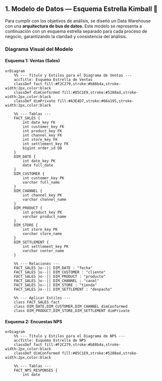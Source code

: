 ## 1. Modelo de Datos — Esquema Estrella Kimball 🧠

Para cumplir con los objetivos de análisis, se diseñó un Data Warehouse con una **arquitectura de bus de datos**. Este modelo se representa a continuación con un esquema estrella separado para cada proceso de negocio, garantizando la claridad y consistencia del análisis.

### Diagrama Visual del Modelo

#### Esquema 1: Ventas (Sales)
```mermaid
erDiagram
    %% --- Título y Estilos para el Diagrama de Ventas ---
    accTitle: Esquema Estrella de Ventas
    classDef fact fill:#F2C279,stroke:#b88b4a,stroke-width:2px,color:black
    classDef dimConformed fill:#85C1E9,stroke:#5288ad,stroke-width:2px,color:black
    classDef dimPrivate fill:#A3E4D7,stroke:#66a195,stroke-width:2px,color:black

    %% --- Tablas ---
    FACT_SALES {
        int date_key FK
        int customer_key FK
        int product_key FK
        int channel_key FK
        int store_key FK
        int settlement_key FK
        bigint order_id DD
    }
    DIM_DATE {
        int date_key PK
        date full_date
    }
    DIM_CUSTOMER {
        int customer_key PK
        varchar full_name
    }
    DIM_CHANNEL {
        int channel_key PK
        varchar channel_name
    }
    DIM_PRODUCT {
        int product_key PK
        varchar product_name
    }
    DIM_STORE {
        int store_key PK
        varchar store_name
    }
    DIM_SETTLEMENT {
        int settlement_key PK
        varchar center_name
    }

    %% --- Relaciones ---
    FACT_SALES }o--|| DIM_DATE : "fecha"
    FACT_SALES }o--|| DIM_CUSTOMER : "cliente"
    FACT_SALES }o--|| DIM_PRODUCT : "producto"
    FACT_SALES }o--|| DIM_CHANNEL : "canal"
    FACT_SALES }o--|| DIM_STORE : "tienda"
    FACT_SALES }o--|| DIM_SETTLEMENT : "despacho"

    %% --- Aplicar Estilos ---
    class FACT_SALES fact
    class DIM_DATE,DIM_CUSTOMER,DIM_CHANNEL dimConformed
    class DIM_PRODUCT,DIM_STORE,DIM_SETTLEMENT dimPrivate
```

#### Esquema 2: Encuestas NPS
```mermaid
erDiagram
    %% --- Título y Estilos para el Diagrama de NPS ---
    accTitle: Esquema Estrella de NPS
    classDef fact fill:#F2C279,stroke:#b88b4a,stroke-width:2px,color:black
    classDef dimConformed fill:#85C1E9,stroke:#5288ad,stroke-width:2px,color:black

    %% --- Tablas ---
    FACT_NPS_RESPONSES {
        int date